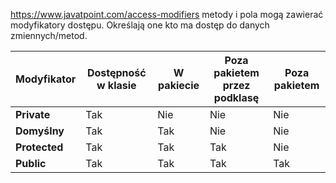 https://www.javatpoint.com/access-modifiers
metody i pola mogą zawierać modyfikatory dostępu. Określają one kto ma dostęp do danych zmiennych/metod.

| Modyfikator   | Dostępność w klasie | W pakiecie | Poza pakietem przez podklasę | Poza pakietem |
| ------------- | ------------------- | ---------- | ---------------------------- | ------------- |
| **Private**   | Tak                 | Nie        | Nie                          | Nie           |
| **Domyślny**  | Tak                 | Tak        | Nie                          | Nie           |
| **Protected** | Tak                 | Tak        | Tak                          | Nie           |
| **Public**    | Tak                 | Tak        | Tak                          | Tak           |
